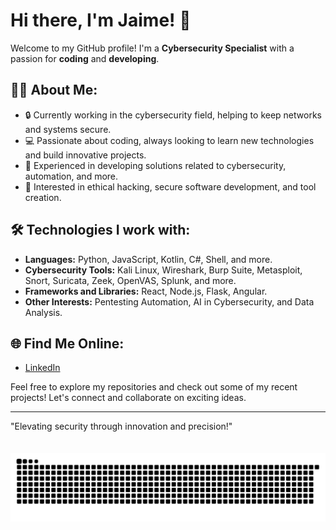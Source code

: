 # Hi there, I'm Jaime! 👋

Welcome to my GitHub profile! I'm a **Cybersecurity Specialist** with a passion for **coding** and **developing**. 

## 👨‍💻 About Me:
- 🔒 Currently working in the cybersecurity field, helping to keep networks and systems secure.
- 💻 Passionate about coding, always looking to learn new technologies and build innovative projects.
- 🚀 Experienced in developing solutions related to cybersecurity, automation, and more.
- 🎯 Interested in ethical hacking, secure software development, and tool creation.

## 🛠️ Technologies I work with:
- **Languages:** Python, JavaScript, Kotlin, C#, Shell, and more.
- **Cybersecurity Tools:** Kali Linux, Wireshark, Burp Suite, Metasploit, Snort, Suricata, Zeek, OpenVAS, Splunk, and more.
- **Frameworks and Libraries:** React, Node.js, Flask, Angular.
- **Other Interests:** Pentesting Automation, AI in Cybersecurity, and Data Analysis.

## 🌐 Find Me Online:
- [LinkedIn](https://www.linkedin.com/in/jjarque1/)

<!--- Website: [Your Website]--->

Feel free to explore my repositories and check out some of my recent projects! Let's connect and collaborate on exciting ideas.

---

"Elevating security through innovation and precision!"
<br>
<br>
<br>
![Contribuciones](https://raw.githubusercontent.com/OfficialCodeVoyage/OfficialCodeVoyage/58c1bb0b4dd66b4f7678ea697b5d766d5255c840/github-contribution-grid-snake-dark.svg)
<!---
jjarque1/jjarque1 is a ✨ special ✨ repository because its `README.md` (this file) appears on your GitHub profile.
You can click the Preview link to take a look at your changes.
--->
